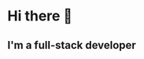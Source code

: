 # Hi there 👋 

## I'm a full-stack developer

<!--- <img src="https://github-readme-stats.vercel.app/api?username=Ansh2&show_icons=true&theme=radical" width="400"> -->



